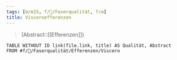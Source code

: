 ```yaml
---
tags: [m/m15, f/🧠/Faserqualität, f/⚙️]
title: Visceroefferenzen
---
```

> (Abstract::[[Efferenzen]])
```dataview
TABLE WITHOUT ID link(file.link, title) AS Qualität, Abstract
FROM #f/🧠/Faserqualität/Efferenzen/Viscero 
```
